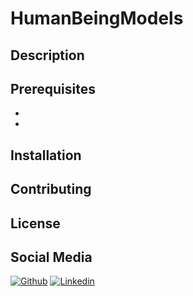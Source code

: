 # HumanBeingModels

## Description

## Prerequisites
-
-
## Installation
## Contributing
## License
## Social Media
[![Github](https://img.shields.io/badge/-Github-000?style=flat&logo=Github&logoColor=white)](https://www.github.com/gongyisheng)
[![Linkedin](https://img.shields.io/badge/-LinkedIn-blue?style=flat&logo=Linkedin&logoColor=white)](https://www.linkedin.com/in/yisheng-gong1997/)
